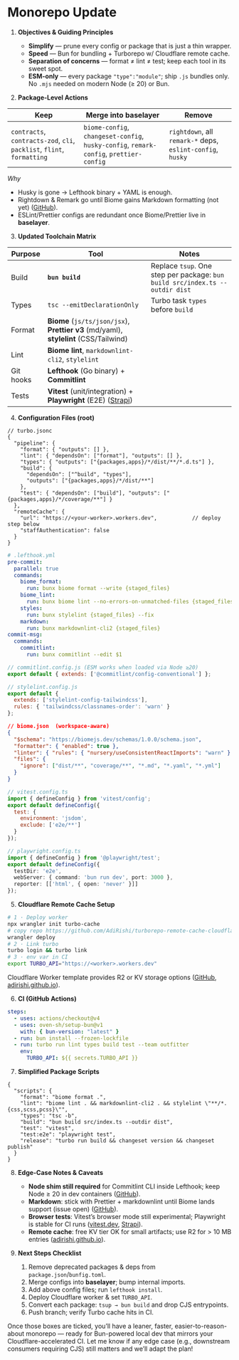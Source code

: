 # Monorepo Update

1. **Objectives & Guiding Principles**

   - **Simplify** — prune every config or package that is just a thin wrapper.
   - **Speed** — Bun for bundling + Turborepo w/ Cloudflare remote cache.
   - **Separation of concerns** — format ≠ lint ≠ test; keep each tool in its sweet spot.
   - **ESM-only** — every package `"type":"module"`; ship `.js` bundles only. No `.mjs` needed on modern Node (≥ 20) or Bun.

2. **Package-Level Actions**

| Keep                                                                   | Merge into **baselayer**                                                               | Remove                                                     |
| ---------------------------------------------------------------------- | -------------------------------------------------------------------------------------- | ---------------------------------------------------------- |
| `contracts`, `contracts-zod`, `cli`, `packlist`, `flint`, `formatting` | `biome-config`, `changeset-config`, `husky-config`, `remark-config`, `prettier-config` | `rightdown`, all `remark-*` deps, `eslint-config`, `husky` |

*Why*

- Husky is gone → Lefthook binary + YAML is enough.
- Rightdown & Remark go until Biome gains Markdown formatting (not yet) ([GitHub][1]).
- ESLint/Prettier configs are redundant once Biome/Prettier live in **baselayer**.

3. **Updated Toolchain Matrix**

| Purpose   | Tool                                                                                  | Notes                                                                        |
| --------- | ------------------------------------------------------------------------------------- | ---------------------------------------------------------------------------- |
| Build     | **`bun build`**                                                                       | Replace `tsup`. One step per package: `bun build src/index.ts --outdir dist` |
| Types     | `tsc --emitDeclarationOnly`                                                           | Turbo task `types` before `build`                                            |
| Format    | **Biome** (`js/ts/json/jsx`), **Prettier v3** (md/yaml), **stylelint** (CSS/Tailwind) |                                                                              |
| Lint      | **Biome lint**, `markdownlint-cli2`, `stylelint`                                      |                                                                              |
| Git hooks | **Lefthook** (Go binary) + **Commitlint**                                             |                                                                              |
| Tests     | **Vitest** (unit/integration) + **Playwright** (E2E) ([Strapi][2])                    |                                                                              |

4. **Configuration Files (root)**

```jsonc
// turbo.jsonc
{
  "pipeline": {
    "format": { "outputs": [] },
    "lint": { "dependsOn": ["format"], "outputs": [] },
    "types": { "outputs": ["{packages,apps}/*/dist/**/*.d.ts"] },
    "build": {
      "dependsOn": ["^build", "types"],
      "outputs": ["{packages,apps}/*/dist/**"]
    },
    "test": { "dependsOn": ["build"], "outputs": ["{packages,apps}/*/coverage/**"] }
  },
  "remoteCache": {
    "url": "https://<your-worker>.workers.dev",           // deploy step below
    "staffAuthentication": false
  }
}
```

```yaml
# .lefthook.yml
pre-commit:
  parallel: true
  commands:
    biome_format:
      run: bunx biome format --write {staged_files}
    biome_lint:
      run: bunx biome lint --no-errors-on-unmatched-files {staged_files}
    styles:
      run: bunx stylelint {staged_files} --fix
    markdown:
      run: bunx markdownlint-cli2 {staged_files}
commit-msg:
  commands:
    commitlint:
      run: bunx commitlint --edit $1
```

```js
// commitlint.config.js (ESM works when loaded via Node ≥20)
export default { extends: ['@commitlint/config-conventional'] };
```

```js
// stylelint.config.js
export default {
  extends: ['stylelint-config-tailwindcss'],
  rules: { 'tailwindcss/classnames-order': 'warn' }
};
```

```json
// biome.json  (workspace-aware)
{
  "$schema": "https://biomejs.dev/schemas/1.0.0/schema.json",
  "formatter": { "enabled": true },
  "linter": { "rules": { "nursery/useConsistentReactImports": "warn" } },
  "files": {
    "ignore": ["dist/**", "coverage/**", "*.md", "*.yaml", "*.yml"]
  }
}
```

```js
// vitest.config.ts
import { defineConfig } from 'vitest/config';
export default defineConfig({
  test: {
    environment: 'jsdom',
    exclude: ['e2e/**']
  }
});
```

```ts
// playwright.config.ts
import { defineConfig } from '@playwright/test';
export default defineConfig({
  testDir: 'e2e',
  webServer: { command: 'bun run dev', port: 3000 },
  reporter: [['html', { open: 'never' }]]
});
```

5. **Cloudflare Remote Cache Setup**

```bash
# 1 · Deploy worker
npx wrangler init turbo-cache
# copy repo https://github.com/AdiRishi/turborepo-remote-cache-cloudflare
wrangler deploy
# 2 · Link turbo
turbo login && turbo link
# 3 · env var in CI
export TURBO_API="https://<worker>.workers.dev"
```

Cloudflare Worker template provides R2 or KV storage options ([GitHub][3], [adirishi.github.io][4]).

6. **CI (GitHub Actions)**

```yaml
steps:
  - uses: actions/checkout@v4
  - uses: oven-sh/setup-bun@v1
    with: { bun-version: "latest" }
  - run: bun install --frozen-lockfile
  - run: turbo run lint types build test --team outfitter
    env:
      TURBO_API: ${{ secrets.TURBO_API }}
```

7. **Simplified Package Scripts**

```jsonc
{
  "scripts": {
    "format": "biome format .",
    "lint": "biome lint . && markdownlint-cli2 . && stylelint \"**/*.{css,scss,pcss}\"",
    "types": "tsc -b",
    "build": "bun build src/index.ts --outdir dist",
    "test": "vitest",
    "test:e2e": "playwright test",
    "release": "turbo run build && changeset version && changeset publish"
  }
}
```

8. **Edge-Case Notes & Caveats**

   - **Node shim still required** for Commitlint CLI inside Lefthook; keep Node ≥ 20 in dev containers ([GitHub][5]).
   - **Markdown**: stick with Prettier + markdownlint until Biome lands support (issue open) ([GitHub][1]).
   - **Browser tests**: Vitest’s browser mode still experimental; Playwright is stable for CI runs ([vitest.dev][6], [Strapi][2]).
   - **Remote cache**: free KV tier OK for small artifacts; use R2 for > 10 MB entries ([adirishi.github.io][7]).

9. **Next Steps Checklist**

   1. Remove deprecated packages & deps from `package.json`/`bunfig.toml`.
   2. Merge configs into **baselayer**; bump internal imports.
   3. Add above config files; run `lefthook install`.
   4. Deploy Cloudflare worker & set `TURBO_API`.
   5. Convert each package: `tsup → bun build` and drop CJS entrypoints.
   6. Push branch; verify Turbo cache hits in CI.

Once those boxes are ticked, you’ll have a leaner, faster, easier-to-reason-about monorepo — ready for Bun-powered local dev that mirrors your Cloudflare-accelerated CI. Let me know if any edge case (e.g., downstream consumers requiring CJS) still matters and we’ll adapt the plan!

[1]: https://github.com/biomejs/biome/discussions/923?utm_source=chatgpt.com "Does biome support formatting of markdown files? #923 - GitHub"
[2]: https://strapi.io/blog/nextjs-testing-guide-unit-and-e2e-tests-with-vitest-and-playwright?utm_source=chatgpt.com "Nextjs Testing Guide: Unit and E2E Tests with Vitest & Playwright"
[3]: https://github.com/AdiRishi/turborepo-remote-cache-cloudflare?utm_source=chatgpt.com "AdiRishi/turborepo-remote-cache-cloudflare - GitHub"
[4]: https://adirishi.github.io/turborepo-remote-cache-cloudflare/?utm_source=chatgpt.com "Turborepo Remote Cache"
[5]: https://github.com/evilmartians/lefthook/issues/688?utm_source=chatgpt.com "Not working with bun without node · Issue #688 · evilmartians/lefthook"
[6]: https://vitest.dev/guide/browser/?utm_source=chatgpt.com "Browser Mode | Guide - Vitest"
[7]: https://adirishi.github.io/turborepo-remote-cache-cloudflare/introduction/getting-started?utm_source=chatgpt.com "Getting Started | Turborepo Remote Cache - GitHub Pages"

